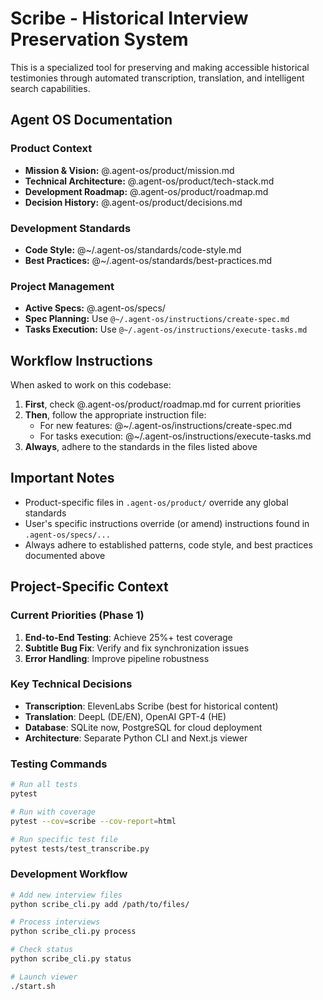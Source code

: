 # Scribe - Historical Interview Preservation System

This is a specialized tool for preserving and making accessible historical testimonies through automated transcription, translation, and intelligent search capabilities.

## Agent OS Documentation

### Product Context
- **Mission & Vision:** @.agent-os/product/mission.md
- **Technical Architecture:** @.agent-os/product/tech-stack.md
- **Development Roadmap:** @.agent-os/product/roadmap.md
- **Decision History:** @.agent-os/product/decisions.md

### Development Standards
- **Code Style:** @~/.agent-os/standards/code-style.md
- **Best Practices:** @~/.agent-os/standards/best-practices.md

### Project Management
- **Active Specs:** @.agent-os/specs/
- **Spec Planning:** Use `@~/.agent-os/instructions/create-spec.md`
- **Tasks Execution:** Use `@~/.agent-os/instructions/execute-tasks.md`

## Workflow Instructions

When asked to work on this codebase:

1. **First**, check @.agent-os/product/roadmap.md for current priorities
2. **Then**, follow the appropriate instruction file:
   - For new features: @~/.agent-os/instructions/create-spec.md
   - For tasks execution: @~/.agent-os/instructions/execute-tasks.md
3. **Always**, adhere to the standards in the files listed above

## Important Notes

- Product-specific files in `.agent-os/product/` override any global standards
- User's specific instructions override (or amend) instructions found in `.agent-os/specs/...`
- Always adhere to established patterns, code style, and best practices documented above

## Project-Specific Context

### Current Priorities (Phase 1)
1. **End-to-End Testing**: Achieve 25%+ test coverage
2. **Subtitle Bug Fix**: Verify and fix synchronization issues
3. **Error Handling**: Improve pipeline robustness

### Key Technical Decisions
- **Transcription**: ElevenLabs Scribe (best for historical content)
- **Translation**: DeepL (DE/EN), OpenAI GPT-4 (HE)
- **Database**: SQLite now, PostgreSQL for cloud deployment
- **Architecture**: Separate Python CLI and Next.js viewer

### Testing Commands
```bash
# Run all tests
pytest

# Run with coverage
pytest --cov=scribe --cov-report=html

# Run specific test file
pytest tests/test_transcribe.py
```

### Development Workflow
```bash
# Add new interview files
python scribe_cli.py add /path/to/files/

# Process interviews
python scribe_cli.py process

# Check status
python scribe_cli.py status

# Launch viewer
./start.sh
```